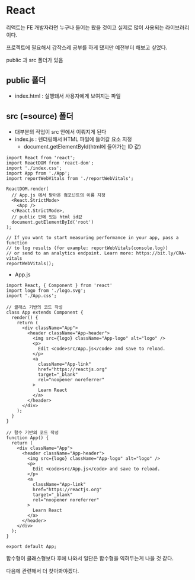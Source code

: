 # React

리액트는 FE 개발자라면 누구나 들어는 봤을 것이고 실제로 많이 사용되는 라이브러리이다.

프로젝트에 필요해서 갑작스레 공부를 하게 됐지만 예전부터 해보고 싶었다.



public 과 src 폴더가 있음

## public 폴더

- index.html : 실행돼서 사용자에게 보여지는 파일



## src (=source) 폴더

- 대부분의 작업이 src 안에서 이뤄지게 된다
- index.js : 렌더링해서 HTML 파일에 들어갈 요소 지정
  - document.getElementById(html에 들어가는 ID 값)

```react
import React from 'react';
import ReactDOM from 'react-dom';
import './index.css';
import App from './App';
import reportWebVitals from './reportWebVitals';

ReactDOM.render(
  // App.js 에서 받아온 컴포넌트의 이름 지정
  <React.StrictMode>
    <App />
  </React.StrictMode>,
  // public 안에 있는 html id값
  document.getElementById('root')
);

// If you want to start measuring performance in your app, pass a function
// to log results (for example: reportWebVitals(console.log))
// or send to an analytics endpoint. Learn more: https://bit.ly/CRA-vitals
reportWebVitals();
```



- App.js

```react
import React, { Component } from 'react'
import logo from './logo.svg';
import './App.css';

// 클래스 기반의 코드 작성
class App extends Component {
  render() {
    return (
      <div className="App">
        <header className="App-header">
          <img src={logo} className="App-logo" alt="logo" />
          <p>
            Edit <code>src/App.js</code> and save to reload.
          </p>
          <a
            className="App-link"
            href="https://reactjs.org"
            target="_blank"
            rel="noopener noreferrer"
          >
            Learn React
          </a>
        </header>
      </div>
    );
  }
}

// 함수 기반의 코드 작성
function App() {
  return (
    <div className="App">
      <header className="App-header">
        <img src={logo} className="App-logo" alt="logo" />
        <p>
          Edit <code>src/App.js</code> and save to reload.
        </p>
        <a
          className="App-link"
          href="https://reactjs.org"
          target="_blank"
          rel="noopener noreferrer"
        >
          Learn React
        </a>
      </header>
    </div>
  );
}

export default App;
```

함수형이 클래스형보다 후에 나와서 일단은 함수형을 익혀두는게 나을 것 같다.

다음에 관련해서 더 찾아봐야겠다.

